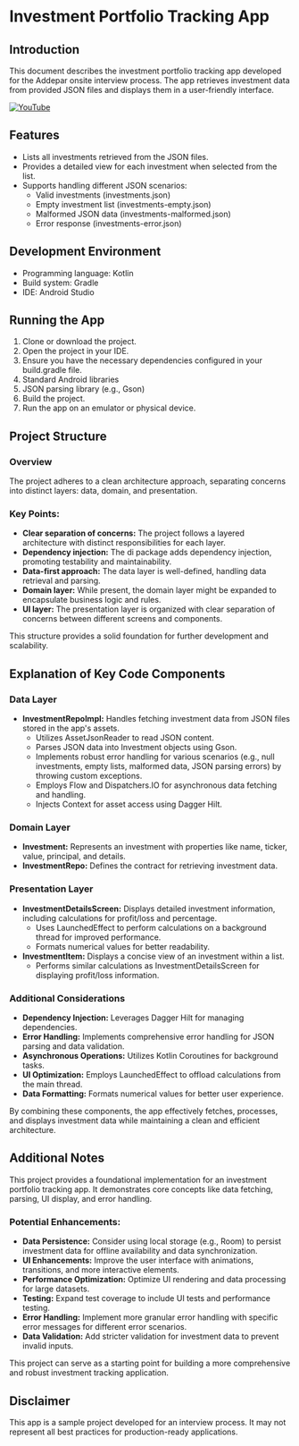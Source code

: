 # Investment Portfolio Tracking App

## Introduction

This document describes the investment portfolio tracking app developed for the Addepar onsite interview process. The app retrieves investment data from provided JSON files and displays them in a user-friendly interface.

[![YouTube](http://i.ytimg.com/vi/EsVusCq7Szw/hqdefault.jpg)](https://www.youtube.com/watch?v=EsVusCq7Szw)


## Features

- Lists all investments retrieved from the JSON files.
- Provides a detailed view for each investment when selected from the list.
- Supports handling different JSON scenarios:
  - Valid investments (investments.json)
  - Empty investment list (investments-empty.json)
  - Malformed JSON data (investments-malformed.json)
  - Error response (investments-error.json)


## Development Environment

- Programming language: Kotlin
- Build system: Gradle
- IDE: Android Studio


## Running the App

1. Clone or download the project.
2. Open the project in your IDE.
3. Ensure you have the necessary dependencies configured in your build.gradle file.
4. Standard Android libraries
5. JSON parsing library (e.g., Gson)
6. Build the project.
7. Run the app on an emulator or physical device.


## Project Structure

### Overview
The project adheres to a clean architecture approach, separating concerns into distinct layers: data, domain, and presentation.

### Key Points:
- **Clear separation of concerns:** The project follows a layered architecture with distinct responsibilities for each layer.
- **Dependency injection:** The di package adds dependency injection, promoting testability and maintainability.
- **Data-first approach:** The data layer is well-defined, handling data retrieval and parsing.
- **Domain layer:** While present, the domain layer might be expanded to encapsulate business logic and rules.
- **UI layer:** The presentation layer is organized with clear separation of concerns between different screens and components.

This structure provides a solid foundation for further development and scalability.


## Explanation of Key Code Components

### Data Layer
- **InvestmentRepoImpl:** Handles fetching investment data from JSON files stored in the app's assets.
  - Utilizes AssetJsonReader to read JSON content.
  - Parses JSON data into Investment objects using Gson.
  - Implements robust error handling for various scenarios (e.g., null investments, empty lists, malformed data, JSON parsing errors) by throwing custom exceptions.
  - Employs Flow and Dispatchers.IO for asynchronous data fetching and handling.
  - Injects Context for asset access using Dagger Hilt.

### Domain Layer
- **Investment:** Represents an investment with properties like name, ticker, value, principal, and details.
- **InvestmentRepo:** Defines the contract for retrieving investment data.

### Presentation Layer
- **InvestmentDetailsScreen:** Displays detailed investment information, including calculations for profit/loss and percentage.
  - Uses LaunchedEffect to perform calculations on a background thread for improved performance.
  - Formats numerical values for better readability.
- **InvestmentItem:** Displays a concise view of an investment within a list.
  - Performs similar calculations as InvestmentDetailsScreen for displaying profit/loss information.

### Additional Considerations
- **Dependency Injection:** Leverages Dagger Hilt for managing dependencies.
- **Error Handling:** Implements comprehensive error handling for JSON parsing and data validation.
- **Asynchronous Operations:** Utilizes Kotlin Coroutines for background tasks.
- **UI Optimization:** Employs LaunchedEffect to offload calculations from the main thread.
- **Data Formatting:** Formats numerical values for better user experience.

By combining these components, the app effectively fetches, processes, and displays investment data while maintaining a clean and efficient architecture.


## Additional Notes

This project provides a foundational implementation for an investment portfolio tracking app. It demonstrates core concepts like data fetching, parsing, UI display, and error handling.

### Potential Enhancements:

- **Data Persistence:** Consider using local storage (e.g., Room) to persist investment data for offline availability and data synchronization.
- **UI Enhancements:** Improve the user interface with animations, transitions, and more interactive elements.
- **Performance Optimization:** Optimize UI rendering and data processing for large datasets.
- **Testing:** Expand test coverage to include UI tests and performance testing.
- **Error Handling:** Implement more granular error handling with specific error messages for different error scenarios.
- **Data Validation:** Add stricter validation for investment data to prevent invalid inputs.

This project can serve as a starting point for building a more comprehensive and robust investment tracking application.


## Disclaimer

This app is a sample project developed for an interview process. It may not represent all best practices for production-ready applications.
